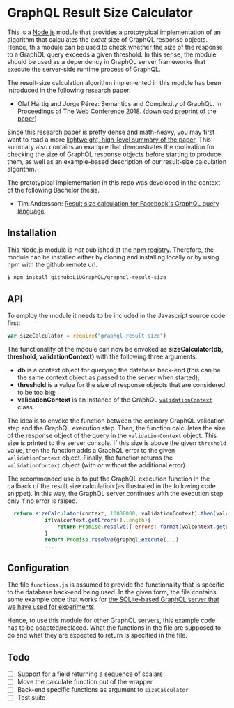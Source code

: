# GraphQL Result Size Calculator
This is a [Node.js](https://nodejs.org/en/) module that provides a prototypical implementation of an algorithm that calculates the *exact* size of GraphQL response objects. Hence, this module can be used to check whether the size of the response to a GraphQL query exceeds a given threshold. In this sense, the module should be used as a dependency in GraphQL server frameworks that execute the server-side runtime process of GraphQL.

The result-size calculation algorithm implemented in this module has been introduced in the following research paper.

* Olaf Hartig and Jorge Pérez: Semantics and Complexity of GraphQL. In Proceedings of The Web Conference 2018. (download [preprint of the paper](http://olafhartig.de/files/HartigPerez_WWW2018_Preprint.pdf))

Since this research paper is pretty dense and math-heavy, you may first want to read a more [lightweight, high-level summary of the paper](http://blog.liu.se/olafhartig/2018/08/08/lightweight-summary-of-our-paper-semantics-and-complexity-of-graphql/). This summary also contains an example that demonstrates the motivation for checking the size of GraphQL response objects before starting to produce them, as well as an example-based description of our result-size calculation algorithm.

The prototypical implementation in this repo was developed in the context of the following Bachelor thesis.

* Tim Andersson: [Result size calculation for Facebook's GraphQL query language](http://urn.kb.se/resolve?urn=urn:nbn:se:liu:diva-150026).

## Installation

This Node.js module is *not* published at the [npm registry](https://www.npmjs.com/). Therefore, the module can be installed either by cloning and installing locally or by using npm with the github remote url.

```sh
$ npm install github:LiUGraphQL/graphql-result-size
```

## API

To employ the module it needs to be included in the Javascript source code first:

```js
var sizeCalculator = require("graphql-result-size")
```

The functionality of the module can now be envoked as **sizeCalculator(db, threshold, validationContext)** with the following three arguments:

* **db** is a context object for querying the database back-end (this can be the same context object as passed to the server when started);
* **threshold** is a value for the size of response objects that are considered to be too big;
* **validationContext** is an instance of the GraphQL [`validationContext`](https://github.com/graphql/graphql-js/blob/master/src/validation/ValidationContext.js) class.

The idea is to envoke the function between the ordinary GraphQL validation step and the GraphQL execution step. Then, the function calculates the size of the response object of the query in the `validationContext` object. This size is printed to the server console. If this size is above the given `threshold` value, then the function adds a GraphQL error to the given `validationContext` object. Finally, the function returns the `validationContext` object (with or without the additional error).

The recommended use is to put the GraphQL execution function in the callback of the result size calculation (as illustrated in the following code snippet). In this way, the GraphQL server continues with the execution step only if no error is raised.

```js
  return sizeCalculator(context, 10000000, validationContext).then(valcontext => {
            if(valcontext.getErrors().length){
                return Promise.resolve({ errors: format(valcontext.getErrors()) });
            }
            return Promise.resolve(graphql.execute(...)
            ...
```

## Configuration

The file `functions.js` is assumed to provide the functionality that is specific to the database back-end being used. In the given form, the file contains some example code that works for [the SQLite-based GraphQL server that we have used for experiments](https://github.com/LiUGraphQL/graphql-result-size-experiment).

Hence, to use this module for other GraphQL servers, this example code has to be adapted/replaced. What the functions in the file are supposed to do and what they are expected to return is specified in the file.

## Todo

* [ ] Support for a field returning a sequence of scalars
* [ ] Move the calculate function out of the wrapper
* [ ] Back-end specific functions as argument to `sizeCalculator`
* [ ] Test suite
